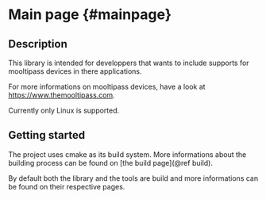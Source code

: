Main page {#mainpage}
=====================

Description
-----------

This library is intended for developpers that wants to include supports for mooltipass devices in there applications.

For more informations on mooltipass devices, have a look at https://www.themooltipass.com.

Currently only Linux is supported.

Getting started
---------------
The project uses cmake as its build system. More informations about the building process can be found on [the build page](@ref build).

By default both the library and the tools are build and more informations can be found on their respective pages.

